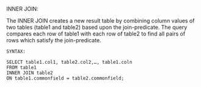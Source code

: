INNER JOIN:

	
  The INNER JOIN creates a new result table by combining column values of two tables (table1 and table2) based upon the join-predicate. 
  The query compares each row of table1 with each row of table2 to find all pairs of rows which satisfy the join-predicate.

	SYNTAX:

	SELECT table1.col1, table2.col2,…, table1.coln
	FROM table1
	INNER JOIN table2
	ON table1.commonfield = table2.commonfield;
